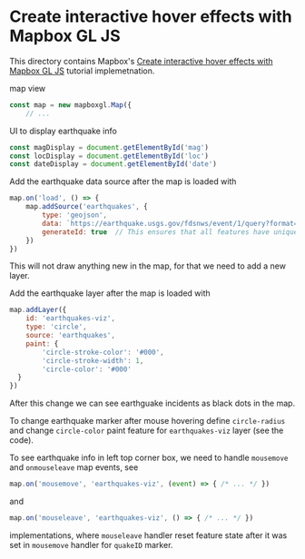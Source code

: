 # Create interactive hover effects with Mapbox GL JS

This directory contains Mapbox's [Create interactive hover effects with Mapbox GL JS](https://docs.mapbox.com/help/tutorials/create-interactive-hover-effects-with-mapbox-gl-js/) tutorial implemetnation.

map view

```js
const map = new mapboxgl.Map({
	// ...
```

UI to display earthquake info

```js
const magDisplay = document.getElementById('mag')
const locDisplay = document.getElementById('loc')
const dateDisplay = document.getElementById('date')
```

Add the earthquake data source after the map is loaded with

```js
map.on('load', () => {
	map.addSource('earthquakes', {
		type: 'geojson',
		data: `https://earthquake.usgs.gov/fdsnws/event/1/query?format=geojson&eventtype=earthquake&minmagnitude=1&starttime=${sevenDaysAgo}`,
		generateId: true  // This ensures that all features have unique IDs
	})
})
```

This will not draw anything new in the map, for that we need to add a new layer.

Add the earthquake layer after the map is loaded with

```js
map.addLayer({
	id: 'earthquakes-viz',
	type: 'circle',
	source: 'earthquakes',
	paint: {
		'circle-stroke-color': '#000',
		'circle-stroke-width': 1,
		'circle-color': '#000'
  }
})
```

After this change we can see earthguake incidents as black dots in the map.

To change earthquake marker after mouse hovering define `circle-radius` and change `circle-color` paint feature for `earthquakes-viz` layer (see the code).

To see earthquake info in left top corner box, we need to handle `mousemove` and `onmouseleave` map events, see 

```js
map.on('mousemove', 'earthquakes-viz', (event) => { /* ... */ })
```

and 

```js
map.on('mouseleave', 'earthquakes-viz', () => { /* ... */ })
```

implementations, where `mouseleave` handler reset feature state after it was set in `mousemove` handler for `quakeID` marker.


